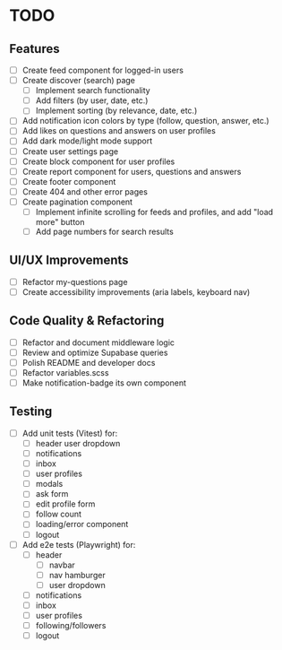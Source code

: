 # TODO

## Features

- [ ] Create feed component for logged-in users
- [ ] Create discover (search) page
    - [ ] Implement search functionality
    - [ ] Add filters (by user, date, etc.)
    - [ ] Implement sorting (by relevance, date, etc.)
- [ ] Add notification icon colors by type (follow, question, answer, etc.)
- [ ] Add likes on questions and answers on user profiles
- [ ] Add dark mode/light mode support
- [ ] Create user settings page
- [ ] Create block component for user profiles
- [ ] Create report component for users, questions and answers
- [ ] Create footer component
- [ ] Create 404 and other error pages
- [ ] Create pagination component
    - [ ] Implement infinite scrolling for feeds and profiles, and add "load more" button
    - [ ] Add page numbers for search results

## UI/UX Improvements

- [ ] Refactor my-questions page
- [ ] Create accessibility improvements (aria labels, keyboard nav)

## Code Quality & Refactoring

- [ ] Refactor and document middleware logic
- [ ] Review and optimize Supabase queries
- [ ] Polish README and developer docs
- [ ] Refactor variables.scss
- [ ] Make notification-badge its own component

## Testing

- [ ] Add unit tests (Vitest) for:
    - [ ] header user dropdown
    - [ ] notifications
    - [ ] inbox
    - [ ] user profiles
    - [ ] modals
    - [ ] ask form
    - [ ] edit profile form
    - [ ] follow count
    - [ ] loading/error component
    - [ ] logout

- [ ] Add e2e tests (Playwright) for:
    - [ ] header
        - [ ] navbar
        - [ ] nav hamburger
        - [ ] user dropdown
    - [ ] notifications
    - [ ] inbox
    - [ ] user profiles
    - [ ] following/followers
    - [ ] logout
